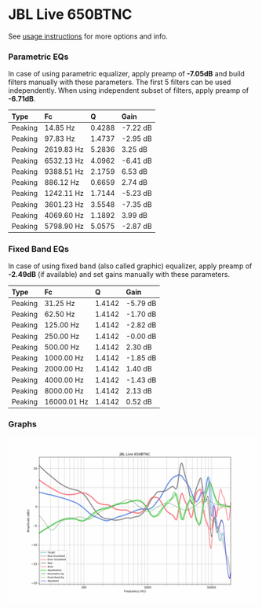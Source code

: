 # JBL Live 650BTNC
See [usage instructions](https://github.com/jaakkopasanen/AutoEq#usage) for more options and info.

### Parametric EQs
In case of using parametric equalizer, apply preamp of **-7.05dB** and build filters manually
with these parameters. The first 5 filters can be used independently.
When using independent subset of filters, apply preamp of **-6.71dB**.

| Type    | Fc         |      Q | Gain     |
|:--------|:-----------|:-------|:---------|
| Peaking | 14.85 Hz   | 0.4288 | -7.22 dB |
| Peaking | 97.83 Hz   | 1.4737 | -2.95 dB |
| Peaking | 2619.83 Hz | 5.2836 | 3.25 dB  |
| Peaking | 6532.13 Hz | 4.0962 | -6.41 dB |
| Peaking | 9388.51 Hz | 2.1759 | 6.53 dB  |
| Peaking | 886.12 Hz  | 0.6659 | 2.74 dB  |
| Peaking | 1242.11 Hz | 1.7144 | -5.23 dB |
| Peaking | 3601.23 Hz | 3.5548 | -7.35 dB |
| Peaking | 4069.60 Hz | 1.1892 | 3.99 dB  |
| Peaking | 5798.90 Hz | 5.0575 | -2.87 dB |

### Fixed Band EQs
In case of using fixed band (also called graphic) equalizer, apply preamp of **-2.49dB**
(if available) and set gains manually with these parameters.

| Type    | Fc          |      Q | Gain     |
|:--------|:------------|:-------|:---------|
| Peaking | 31.25 Hz    | 1.4142 | -5.79 dB |
| Peaking | 62.50 Hz    | 1.4142 | -1.70 dB |
| Peaking | 125.00 Hz   | 1.4142 | -2.82 dB |
| Peaking | 250.00 Hz   | 1.4142 | -0.00 dB |
| Peaking | 500.00 Hz   | 1.4142 | 2.30 dB  |
| Peaking | 1000.00 Hz  | 1.4142 | -1.85 dB |
| Peaking | 2000.00 Hz  | 1.4142 | 1.40 dB  |
| Peaking | 4000.00 Hz  | 1.4142 | -1.43 dB |
| Peaking | 8000.00 Hz  | 1.4142 | 2.13 dB  |
| Peaking | 16000.01 Hz | 1.4142 | 0.52 dB  |

### Graphs
![](./JBL%20Live%20650BTNC.png)